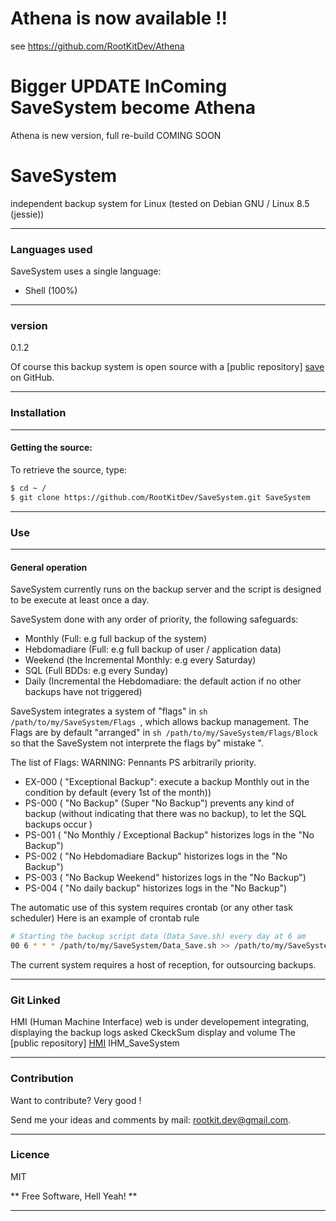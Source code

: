 
#  Athena is now available !! 
see https://github.com/RootKitDev/Athena

# Bigger UPDATE InComing SaveSystem become Athena 
Athena is new version, full re-build 
COMING SOON

# SaveSystem

independent backup system for Linux (tested on Debian GNU / Linux 8.5 (jessie))

---
### Languages used
SaveSystem uses a single language:
 - Shell (100%)

---
### version
0.1.2

Of course this backup system is open source with a [public repository] [save] on GitHub.

---
### Installation

---
#### Getting the source:
To retrieve the source, type:
```sh
$ cd ~ /
$ git clone https://github.com/RootKitDev/SaveSystem.git SaveSystem
```

---
### Use

---
#### General operation
SaveSystem currently runs on the backup server and the script is designed to be
execute at least once a day.

SaveSystem done with any order of priority, the following safeguards:
 - Monthly (Full: e.g full backup of the system)
 - Hebdomadiare (Full: e.g full backup of user / application data)
 - Weekend (the Incremental Monthly: e.g every Saturday)
 - SQL (Full BDDs: e.g every Sunday)
 - Daily (Incremental the Hebdomadiare: the default action if no other backups have not triggered)

SaveSystem integrates a system of "flags" in ```sh /path/to/my/SaveSystem/Flags ```, which allows backup management.
The Flags are by default "arranged" in ```sh /path/to/my/SaveSystem/Flags/Block ``` so that the SaveSystem not interprete the flags by" mistake ".

The list of Flags:
WARNING: Pennants PS arbitrarily priority.
 - EX-000 ( "Exceptional  Backup": execute a backup Monthly out in the condition by default (every 1st of the month))
 - PS-000 ( "No Backup" (Super "No Backup") prevents any kind of backup (without indicating that there was no backup), to let the SQL backups occur )
 - PS-001 ( "No Monthly / Exceptional  Backup" historizes logs in the "No Backup")
 - PS-002 ( "No Hebdomadiare Backup" historizes logs in the "No Backup")
 - PS-003 ( "No Backup Weekend" historizes logs in the "No Backup")
 - PS-004 ( "No daily backup" historizes logs in the "No Backup")

The automatic use of this system requires crontab (or any other task scheduler)
Here is an example of crontab rule

```sh
# Starting the backup script data (Data_Save.sh) every day at 6 am
00 6 * * * /path/to/my/SaveSystem/Data_Save.sh >> /path/to/my/SaveSystem/Logs.d/Cron.log 2> & 1
```

The current system requires a host of reception, for outsourcing backups.

---
### Git Linked
HMI (Human Machine Interface) web is under developement integrating, displaying the backup logs asked CkeckSum display and volume
The [public repository] [HMI] IHM_SaveSystem

---
### Contribution

Want to contribute? Very good !

Send me your ideas and comments by mail: <rootkit.dev@gmail.com>.

---
### Licence

MIT

** Free Software, Hell Yeah! **

---

[Save]: <https://github.com/RootKitDev/SaveSystem>
[HMI]: <https://github.com/RootKitDev/IHM_SaveSystem>
